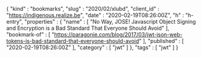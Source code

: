 {
  "kind" : "bookmarks",
  "slug" : "2020/02/xlubd",
  "client_id" : "https://indigenous.realize.be",
  "date" : "2020-02-19T08:26:00Z",
  "h" : "h-entry",
  "properties" : {
    "name" : [ "No Way, JOSE! Javascript Object Signing and Encryption is a Bad Standard That Everyone Should Avoid" ],
    "bookmark-of" : [ "https://paragonie.com/blog/2017/03/jwt-json-web-tokens-is-bad-standard-that-everyone-should-avoid" ],
    "published" : [ "2020-02-19T08:26:00Z" ],
    "category" : [ "jwt" ]
  },
  "tags" : [ "jwt" ]
}
